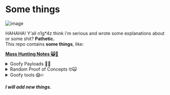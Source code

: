 # Some things
![image](https://github.com/komodoooo/Some-things/assets/68278515/b63db159-153b-4520-8dca-74932ae1e2ef)

HAHAHA! Y'all n1g*4z think i'm serious and  wrote some explanations about or some shit? **Pathetic.** <br>
This repo contains **some things**, like:

**[Mass Hunting Notes 🙀💯](https://github.com/komodoooo/some-things/blob/main/papers.md)**
<details>
<summary>Goofy Payloads 🐒😱</summary>

* **[Generic xss payloads](https://github.com/komodoooo/some-things/tree/main/payloads/xss)**
* **[Shellcode parser](https://github.com/komodoooo/Some-things/blob/main/payloads/sus/psfb.sh)**
* **[Shell shoveling automation script](https://github.com/komodoooo/some-things/tree/main/payloads/spina)**
* **[Tiny webshells for file upload vulnerability](https://github.com/komodoooo/some-things/tree/main/payloads/webshell)**
</details>
<details>
<summary>Random Proof of Concepts 🤓🙀</summary>

* **[CVE-2024-31621](https://gist.github.com/komodoooo/3666c2a3dc8db566d439f7a936c90ea7)**
* **[CVE-2024-22901](https://github.com/komodoooo/Some-things/blob/main/papers.md#Vinchin-default-MySQL-credentials)**
* **[CVE-2023-45852](https://gist.github.com/komodoooo/edacac1987268273f48afe752f4efb31)**
* **[CVE-2023-43261](https://gist.github.com/komodoooo/f157ceff2ec609d6be2ef21ef252a928)**
* **[CVE-2023-38433](https://github.com/komodoooo/Some-things/blob/main/papers.md#Fujitsu-IP-series-hardcoded-credentials)**
* **[CVE-2023-37265](https://gist.github.com/komodoooo/1727bdf564a94df60e756bafa4e449b5)**
* **[CVE-2023-34598](https://gist.github.com/komodoooo/bf9bfea7f229d503e91d108940cf5ec0)**
* **[CVE-2023-33568](https://gist.github.com/komodoooo/5bf30ba86dc5991304fcf34a7a6f5e26)**
* **[CVE-2023-28432](https://gist.github.com/komodoooo/645a7ad31a5a615926d50ffb764992f2)**
* **[CVE-2023-27350](https://gist.github.com/komodoooo/43f034a62486bf8051b5075ebf5eac32)**
* **[CVE-2023-23333](https://gist.github.com/komodoooo/046a5000af5a0e092dc0dfacdbbddd2f)**
* **[CVE-2022-1388](https://gist.github.com/komodoooo/77aca9410767e6d0063191c0bc7b27e9)**
* **[CVE-2021-41773](https://gist.github.com/komodoooo/6124615213e64ebe6170c709c1fad138)**
* **[CVE-2020-3452](https://gist.github.com/komodoooo/ca6ac04f43f14d32f69823d9cfba50c2)**
* **[CVE-2014-0160](https://gist.github.com/komodoooo/4f4b330ab727a5c63d834fcc7bdc433b)**
* **[CVE-2010-1598](https://gist.github.com/komodoooo/4b5d09e924418ea2654baee25905f851)**
</details>
<details>
<summary>Goofy tools 😱🔥</summary>

* **[Autoclicker](https://github.com/komodoooo/Some-things/tree/main/tools/autoclicker)**
* **[Basic SQL injection scanner](https://github.com/komodoooo/some-things/tree/main/tools/broski)**
* **[BTW Encoding](https://github.com/komodoooo/some-things/tree/main/tools/btw)**
* **[Compromised email checker](https://github.com/komodoooo/Some-things/tree/main/tools/tenkai)**
* **[Wifi deauth attack script](https://github.com/komodoooo/Some-things/tree/main/tools/deauth)**
* **[Directory fuzzer](https://github.com/komodoooo/Some-things/blob/main/tools/dirfuzz/dirfuzz.rb)**
* **[Google url crawler](https://github.com/komodoooo/some-things/tree/main/tools/gugol)**
* **[Network sniffer](https://github.com/komodoooo/some-things/tree/main/tools/sniffer)**
* **[Ssh bruter](https://github.com/komodoooo/some-things/tree/main/tools/sexer)**
* **[Ssl scanner](https://github.com/komodoooo/some-things/tree/main/tools/ssl-scan)**
* **[YouTube views generator](https://github.com/komodoooo/some-things/tree/main/tools/cade)**
</details>

###### **I will add new things.**
